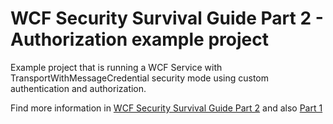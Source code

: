 # WCF Security Survival Guide Part 2 - Authorization example project

Example project that is running a WCF Service with TransportWithMessageCredential security mode using custom authentication and authorization.

Find more information in [WCF Security Survival Guide Part 2](http://www.blinkingcaret.com/2016/03/02/wcf-security-survival-guide-part-2-authorization/) and also [Part 1](http://www.blinkingcaret.com/2016/02/10/wcf-security-survival-guide/)
